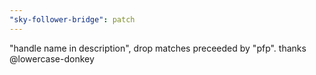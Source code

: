 ```yaml
---
"sky-follower-bridge": patch
---
```


"handle name in description", drop matches preceeded by "pfp". thanks @lowercase-donkey
